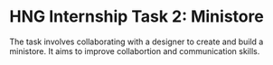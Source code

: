 # HNG Internship Task 2: Ministore

The task involves collaborating with a designer to create and build a ministore. It aims to improve collabortion and communication skills.


